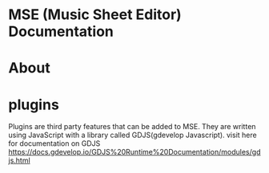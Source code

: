 # MSE (Music Sheet Editor) Documentation
# About

# plugins
Plugins are third party features that can be added to MSE.
They are written using JavaScript with a library called GDJS(gdevelop Javascript).
visit here for documentation on GDJS https://docs.gdevelop.io/GDJS%20Runtime%20Documentation/modules/gdjs.html
